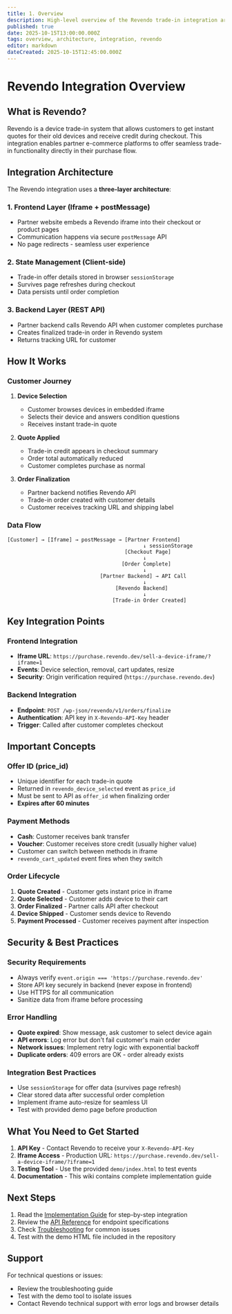 ```yaml
---
title: 1. Overview
description: High-level overview of the Revendo trade-in integration architecture and workflow
published: true
date: 2025-10-15T13:00:00.000Z
tags: overview, architecture, integration, revendo
editor: markdown
dateCreated: 2025-10-15T12:45:00.000Z
---
```


# Revendo Integration Overview

## What is Revendo?

Revendo is a device trade-in system that allows customers to get instant quotes for their old devices and receive credit during checkout. This integration enables partner e-commerce platforms to offer seamless trade-in functionality directly in their purchase flow.

## Integration Architecture

The Revendo integration uses a **three-layer architecture**:

### 1. Frontend Layer (Iframe + postMessage)
- Partner website embeds a Revendo iframe into their checkout or product pages
- Communication happens via secure `postMessage` API
- No page redirects - seamless user experience

### 2. State Management (Client-side)
- Trade-in offer details stored in browser `sessionStorage`
- Survives page refreshes during checkout
- Data persists until order completion

### 3. Backend Layer (REST API)
- Partner backend calls Revendo API when customer completes purchase
- Creates finalized trade-in order in Revendo system
- Returns tracking URL for customer

## How It Works

### Customer Journey

1. **Device Selection**
   - Customer browses devices in embedded iframe
   - Selects their device and answers condition questions
   - Receives instant trade-in quote

2. **Quote Applied**
   - Trade-in credit appears in checkout summary
   - Order total automatically reduced
   - Customer completes purchase as normal

3. **Order Finalization**
   - Partner backend notifies Revendo API
   - Trade-in order created with customer details
   - Customer receives tracking URL and shipping label

### Data Flow

```
[Customer] → [Iframe] → postMessage → [Partner Frontend]
                                            ↓ sessionStorage
                                      [Checkout Page]
                                            ↓
                                     [Order Complete]
                                            ↓
                              [Partner Backend] → API Call
                                            ↓
                                   [Revendo Backend]
                                            ↓
                                  [Trade-in Order Created]
```

## Key Integration Points

### Frontend Integration
- **Iframe URL**: `https://purchase.revendo.dev/sell-a-device-iframe/?iframe=1`
- **Events**: Device selection, removal, cart updates, resize
- **Security**: Origin verification required (`https://purchase.revendo.dev`)

### Backend Integration
- **Endpoint**: `POST /wp-json/revendo/v1/orders/finalize`
- **Authentication**: API key in `X-Revendo-API-Key` header
- **Trigger**: Called after customer completes checkout

## Important Concepts

### Offer ID (price_id)
- Unique identifier for each trade-in quote
- Returned in `revendo_device_selected` event as `price_id`
- Must be sent to API as `offer_id` when finalizing order
- **Expires after 60 minutes**

### Payment Methods
- **Cash**: Customer receives bank transfer
- **Voucher**: Customer receives store credit (usually higher value)
- Customer can switch between methods in iframe
- `revendo_cart_updated` event fires when they switch

### Order Lifecycle
1. **Quote Created** - Customer gets instant price in iframe
2. **Quote Selected** - Customer adds device to their cart
3. **Order Finalized** - Partner calls API after checkout
4. **Device Shipped** - Customer sends device to Revendo
5. **Payment Processed** - Customer receives payment after inspection

## Security & Best Practices

### Security Requirements
- Always verify `event.origin === 'https://purchase.revendo.dev'`
- Store API key securely in backend (never expose in frontend)
- Use HTTPS for all communication
- Sanitize data from iframe before processing

### Error Handling
- **Quote expired**: Show message, ask customer to select device again
- **API errors**: Log error but don't fail customer's main order
- **Network issues**: Implement retry logic with exponential backoff
- **Duplicate orders**: 409 errors are OK - order already exists

### Integration Best Practices
- Use `sessionStorage` for offer data (survives page refresh)
- Clear stored data after successful order completion
- Implement iframe auto-resize for seamless UI
- Test with provided demo page before production

## What You Need to Get Started

1. **API Key** - Contact Revendo to receive your `X-Revendo-API-Key`
2. **Iframe Access** - Production URL: `https://purchase.revendo.dev/sell-a-device-iframe/?iframe=1`
3. **Testing Tool** - Use the provided `demo/index.html` to test events
4. **Documentation** - This wiki contains complete implementation guide

## Next Steps

1. Read the [Implementation Guide](implementation) for step-by-step integration
2. Review the [API Reference](api) for endpoint specifications
3. Check [Troubleshooting](troubleshooting) for common issues
4. Test with the demo HTML file included in the repository

## Support

For technical questions or issues:
- Review the troubleshooting guide
- Test with the demo tool to isolate issues
- Contact Revendo technical support with error logs and browser details
